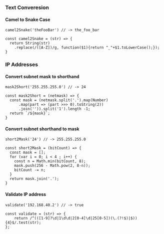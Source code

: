 ### Text Converesion

#### Camel to Snake Case

`camel2Snake('theFooBar') // -> the_foo_bar`

```
const camel2Snake = (str) => {
  return String(str)
    .replace(/([A-Z])/g, function($1){return "_"+$1.toLowerCase();});
}
```

### IP Addresses

#### Convert subnet mask to shorthand

`mask2Short('255.255.255.0') // -> 24`

```
const mask2Short = (netmask) => {
  const mask = (netmask.split('.').map(Number)
      .map(part => (part >>> 0).toString(2))
      .join('')).split('1').length -1;
  return `/${mask}`;
}
```

#### Convert subnet shorthand to mask

`short2Mask('24') // -> 255.255.255.0`

```  
const short2Mask = (bitCount) => {
  const mask = [];
  for (var i = 0; i < 4 ; i++) {
    const n = Math.min(bitCount, 8);
    mask.push(256 - Math.pow(2, 8-n));
    bitCount -= n;
  }
  return mask.join('.');
} 
```

#### Validate IP address

`validate('192.168.40.2') // -> true`

```
const validate = (str) => {
    return /^(([1-9]?\d|1\d\d|2[0-4]\d|25[0-5])(\.(?!$)|$)){4}$/.test(str);
};
```


